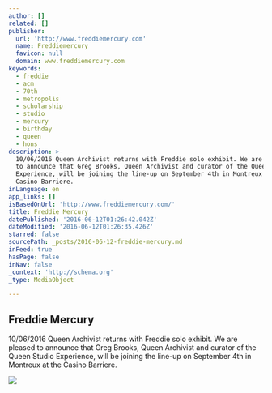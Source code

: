```yaml
---
author: []
related: []
publisher:
  url: 'http://www.freddiemercury.com'
  name: Freddiemercury
  favicon: null
  domain: www.freddiemercury.com
keywords:
  - freddie
  - acm
  - 70th
  - metropolis
  - scholarship
  - studio
  - mercury
  - birthday
  - queen
  - hons
description: >-
  10/06/2016 Queen Archivist returns with Freddie solo exhibit. We are pleased
  to announce that Greg Brooks, Queen Archivist and curator of the Queen Studio
  Experience, will be joining the line-up on September 4th in Montreux at the
  Casino Barriere.
inLanguage: en
app_links: []
isBasedOnUrl: 'http://www.freddiemercury.com/'
title: Freddie Mercury
datePublished: '2016-06-12T01:26:42.042Z'
dateModified: '2016-06-12T01:26:35.426Z'
starred: false
sourcePath: _posts/2016-06-12-freddie-mercury.md
inFeed: true
hasPage: false
inNav: false
_context: 'http://schema.org'
_type: MediaObject

---
```

<article style=""><h1>Freddie Mercury</h1><p>10/06/2016 Queen Archivist returns with Freddie solo exhibit. We are pleased to announce that Greg Brooks, Queen Archivist and curator of the Queen Studio Experience, will be joining the line-up on September 4th in Montreux at the Casino Barriere.</p><img src="http://freddiemercury.com/images/upload/original_original_resize_720_360-1.jpg" /></article>
